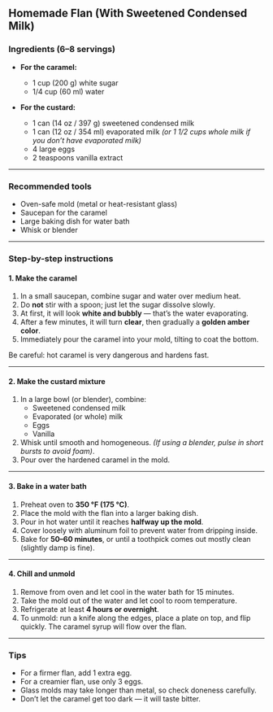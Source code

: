 ## Homemade Flan (With Sweetened Condensed Milk)

### Ingredients (6–8 servings)
- **For the caramel:**
  - 1 cup (200 g) white sugar
  - 1/4 cup (60 ml) water

- **For the custard:**
  - 1 can (14 oz / 397 g) sweetened condensed milk
  - 1 can (12 oz / 354 ml) evaporated milk
    *(or 1 1/2 cups whole milk if you don’t have evaporated milk)*
  - 4 large eggs
  - 2 teaspoons vanilla extract

---

### Recommended tools
- Oven-safe mold (metal or heat-resistant glass)
- Saucepan for the caramel
- Large baking dish for water bath
- Whisk or blender

---

### Step-by-step instructions

#### 1. Make the caramel
1. In a small saucepan, combine sugar and water over medium heat.
2. Do **not** stir with a spoon; just let the sugar dissolve slowly.
3. At first, it will look **white and bubbly** — that’s the water evaporating.
4. After a few minutes, it will turn **clear**, then gradually a **golden amber color**.
5. Immediately pour the caramel into your mold, tilting to coat the bottom.

 Be careful: hot caramel is very dangerous and hardens fast.

---

#### 2. Make the custard mixture
1. In a large bowl (or blender), combine:
   - Sweetened condensed milk
   - Evaporated (or whole) milk
   - Eggs
   - Vanilla
2. Whisk until smooth and homogeneous.
   *(If using a blender, pulse in short bursts to avoid foam)*.
3. Pour over the hardened caramel in the mold.

---

#### 3. Bake in a water bath
1. Preheat oven to **350 °F (175 °C)**.
2. Place the mold with the flan into a larger baking dish.
3. Pour in hot water until it reaches **halfway up the mold**.
4. Cover loosely with aluminum foil to prevent water from dripping inside.
5. Bake for **50–60 minutes**, or until a toothpick comes out mostly clean (slightly damp is fine).

---

#### 4. Chill and unmold
1. Remove from oven and let cool in the water bath for 15 minutes.
2. Take the mold out of the water and let cool to room temperature.
3. Refrigerate at least **4 hours or overnight**.
4. To unmold: run a knife along the edges, place a plate on top, and flip quickly. The caramel syrup will flow over the flan.

---

### Tips
- For a firmer flan, add 1 extra egg.
- For a creamier flan, use only 3 eggs.
- Glass molds may take longer than metal, so check doneness carefully.
- Don’t let the caramel get too dark — it will taste bitter.
